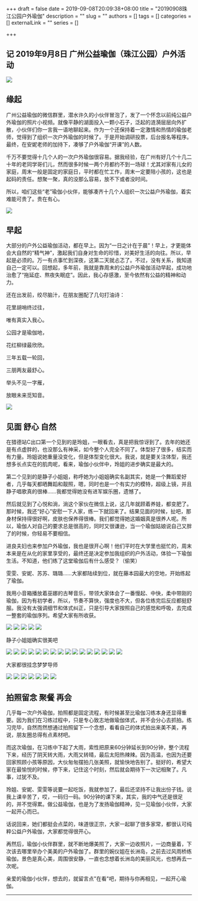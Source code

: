 +++
draft = false
date = 2019-09-08T20:09:38+08:00
title = "20190908珠江公园户外瑜伽"
description = ""
slug = ""
authors = []
tags = []
categories = []
externalLink = ""
series = []

+++

## **记 2019年9月8日 广州公益瑜伽（珠江公园）户外活动**

![](https://img.omoe.eu.org/file/524971d48f305e8e1fce1.jpg)

## **缘起**

广州公益瑜伽的微信群里，潜水许久的小伙伴冒泡了，发了一个怀念以前纯公益户外瑜伽的照片小视频。就像平静的湖面投入一颗小石子，泛起的涟漪层层向外扩散，小伙伴们你一言我一语地聊起来。作为一个还保持着一定激情和热情的瑜伽老师，觉得到了组织一次户外瑜伽的时候了。于是开始调研投票，后台报名等程序。最终，在安妮老师的加持下，凑够了户外瑜伽“开课”的人数。

千万不要觉得十几个人的一次户外瑜伽很容易。据我经验，在广州有好几个十几二十年的老同学哥们儿，然而很多时候一两个月都约不到一场球！尤其对家有儿女的家庭，周末一般是固定的家庭日，平时都在忙工作，周末一定要陪小孩的，这也是起码的责任。想聚一聚，真的没那么容易，放不下或者没时间。

所以，咱们这些“老”瑜伽小伙伴，能够凑齐十几个人组织一次公益户外瑜伽，着实难能可贵了。贵在有心。

![](https://img.omoe.eu.org/file/eb99e5860ca7b6c7f9419.jpg)

## **早起**

大部分的户外公益瑜伽活动，都在早上。因为“一日之计在于晨”！早上，才更能体会大自然的“精气神”，激起我们自身对生命的珍惜，对美好生活的向往。所以，早起是必须的。万一有点事忙到深夜，这第二天就忐忑了。不过，没有关系，我知道自己一定可以。回想起，多年前，我就是靠周末的公益户外瑜伽活动早起，成功地治愈了“拖延症、熬夜失眠症”。因此，我心存感激，至今依然有公益的精神和动力。

还在出发前，绞尽脑汁，在朋友圈配了几句打油诗：

花里胡哨终过往，

唯有真实入我心。

公园才是瑜伽地，

花红柳绿最欣欣。


三年五载一轮回，

三朋两友最舒心。

举头不见一字雁，

放眼未来觅知音。

![](https://img.omoe.eu.org/file/6fe2b9f83284f3c7f13ee.jpg)

## **见面 舒心 自然**

在猎德站C出口第一个见到的是玲姐，一眼看去，真是把我惊讶到了。去年的她还是有点虚胖的，也没那么有神采，如今整个人完全不同了。体型好了很多，结实而有力量。玲姐说她重量没变化，但是体型变化很大。我说，就是要关注体型，我还想多长点实在的肌肉呢，看来，瑜伽小伙伴中，玲姐的进步确实是最大的。

第二个见到的是静子小姐姐，称呼她为小姐姐确实名副其实，她是一个舞蹈爱好者，几乎每天都晒舞蹈和靓照，嗯，同时也是一个有实力的模特，超级上镜，并且静子唱歌真的很棒……我都觉得她没有进军娱乐圈，遗憾了。

然后就见到了心悦和淌，淌这个家伙在微信上说，这几年就顾着养娃，都变肥了。那时候，我还“好心”安慰一下人家，练一下就回来了。结果见面的时候，扯吧，那身材保持得很好啊，皮肤也保养得很棒。我们都觉得她这婚姻真是很养人呢。所以，瑜伽人对自己的要求总是很高的，同时又很谦逊，当一个瑜伽姑娘说自己又胖了的时候，你轻易不要相信。

进良夫妇也来参加户外瑜伽，我也是很开心啊！他们平时在大学里也挺忙的，周末本来是在从化的家里享受的，最终还是决定参加我组织的户外活动，体验一下瑜伽生活。不知道，他们练了这堂瑜伽后有什么感受？（偷笑）

雯雯、安妮、苏苏、璐璐……大家都陆续到位，就在藤本园最大的空地，开始练起了瑜伽。

我用小音箱播放着巫娜的古琴音乐，带领大家体会了一番慢起、中快，柔中带刚的瑜伽，因为有初学者，所以，节奏不算快，强度也不大，但各位练完后反应都挺舒服。我没有太强调细节和体式纠正，只是引导大家按照自己的感觉和呼吸，去完成一整套的瑜伽序列。希望大家有所收获。

![](https://img.omoe.eu.org/file/fd14744f9047b9415b829.jpg)
![](https://img.omoe.eu.org/file/2af37ee17bbdf6fae313e.jpg)
![](https://img.omoe.eu.org/file/dbdabe7bd353e09e136b4.jpg)
![](https://img.omoe.eu.org/file/c93418ff8cdcff1939bbf.jpg)
![](https://img.omoe.eu.org/file/2739f2cc307a8d35cf30d.jpg)

静子小姐姐确实很美吧

![](https://img.omoe.eu.org/file/01f98bc95ae579d74785f.jpg)
![](https://img.omoe.eu.org/file/3a43d236e0fca76a1f9c3.jpg)
![](https://img.omoe.eu.org/file/182db949edcb0843736e6.jpg)
![](https://img.omoe.eu.org/file/d23125bdf7634f62fc46d.jpg)
![](https://img.omoe.eu.org/file/5284ab9dba426dac24eca.jpg)
![](https://img.omoe.eu.org/file/dc5d3cd4dc4142a174e50.jpg)
![](https://img.omoe.eu.org/file/db64f2d36c3b602863ce7.jpg)
![](https://img.omoe.eu.org/file/301bb4869fde21ff4b74c.jpg)
![](https://img.omoe.eu.org/file/a6bf747a920a89b924aab.jpg)
![](https://img.omoe.eu.org/file/3ea076f562e2ffa98d676.jpg)
![](https://img.omoe.eu.org/file/17963757bc49061caa36b.jpg)
![](https://img.omoe.eu.org/file/a6ae35caa3ca1eae72dd0.jpg)
![](https://img.omoe.eu.org/file/3517539eefc353a67c3f7.jpg)
![](https://img.omoe.eu.org/file/f78320e2007f75ffe5580.jpg)
![](https://img.omoe.eu.org/file/bd407d285a6ac9b1d646c.jpg)
![](https://oss.coolmoe.com/wp-content/uploads202406091426150.jpg)

大家都很挂念梦梦导师

![](https://img.omoe.eu.org/file/d9754f05b495fcfd7f57a.jpg)
![](https://img.omoe.eu.org/file/7671cb84a6540657f1dad.jpg)
![](https://img.omoe.eu.org/file/9abd7ce30a3118ae3f177.jpg)
![](https://img.omoe.eu.org/file/6bcaaef6a8da1d860bc3f.jpg)
![](https://img.omoe.eu.org/file/6f528f96e7d802f9bcbef.jpg)
![](https://img.omoe.eu.org/file/d2af6fcbb2dd6881e2538.jpg)
![](https://img.omoe.eu.org/file/5cfa528543ce885fae42c.jpg)


## **拍照留念 聚餐 再会**

几乎每一次户外瑜伽，拍照都是固定流程，有时候甚至比瑜伽习练本身还显得重要。因为我们在习练过程中，只是专心致志地做瑜伽体式，并不会分心去抓拍。练习完毕，自然而然想通过拍照留下一个念想，看看自己的体式拍出来美不美，再说，朋友圈总得有点素材吧。

而这次瑜伽，在习练中下起了大雨，索性把原来60分钟延长到90分钟，整个流程下来，经历了阴天转大雨，大雨又转晴，最后太阳热辣辣。因为高温，也因为还要回家照顾小孩等原因，大伙匆匆摆拍几张美照，就愉快地告别了。挺好的，希望大家在最愉悦的时候，停下来，记住这个时刻，然后就会期待下一次记相聚了。凡事，过犹不及。

玲姐、安妮、雯雯等说要一起吃饭，我就参加了，最后还坚持不让我出份子钱。说我上课辛苦了，哎，一码归一码。90分钟的课下来，其实，我的中气还是很足的，并不觉得累。做公益瑜伽，也是为了发扬瑜伽精神，见一见瑜伽小伙伴，大家一起开心而已。

话说回来，她们都挺会点菜的，味道很正宗，大家一起聊了很多家常，都很认可纯粹公益户外瑜伽，大家都觉得很开心。

再然后，瑜伽小伙伴群里，就不断地爆美照了，大家一边收照片，一边商量着，下次该去哪里举办个美美的户外瑜伽了。群里的婉仪姐在长洲岛，之前去过风雨桥练瑜伽，景色是真心美，周围很安静，一直也念想着长洲岛的美丽风光，也想再去一次呢。

亲爱的瑜伽小伙伴，想去的，就留言点"在看"吧，期待与你再相见，一起开心瑜伽。

---

